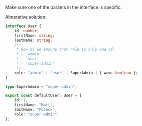 Make sure one of the params in the interface is specific. 

Altnerative solution:

```ts
interface User {
	id: number;
	firstName: string;
	lastName: string;
	/**
	 * How do we ensure that role is only one of:
	 * - 'admin'
	 * - 'user'
	 * - 'super-admin'
	 */
	role: "admin" | "user" | SuperAdmin | { wow: boolean };
}

type SuperAdmin = "super-admin";

export const defaultUser: User = {
	id: 1,
	firstName: "Matt",
	lastName: "Pocock",
	role: "super-admin",
};
```